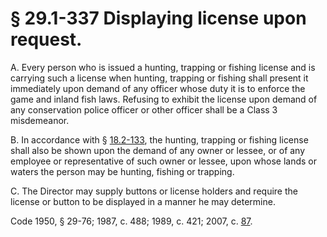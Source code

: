 # § 29.1-337 Displaying license upon request.

<p>A. Every person who is issued a hunting, trapping or fishing license and is carrying such a license when hunting, trapping or fishing shall present it immediately upon demand of any officer whose duty it is to enforce the game and inland fish laws. Refusing to exhibit the license upon demand of any conservation police officer or other officer shall be a Class 3 misdemeanor.</p><p>B. In accordance with § <a href='http://law.lis.virginia.gov/vacode/18.2-133/'>18.2-133</a>, the hunting, trapping or fishing license shall also be shown upon the demand of any owner or lessee, or of any employee or representative of such owner or lessee, upon whose lands or waters the person may be hunting, fishing or trapping.</p><p>C. The Director may supply buttons or license holders and require the license or button to be displayed in a manner he may determine.</p><p>Code 1950, § 29-76; 1987, c. 488; 1989, c. 421; 2007, c. <a href='http://lis.virginia.gov/cgi-bin/legp604.exe?071+ful+CHAP0087'>87</a>.</p>